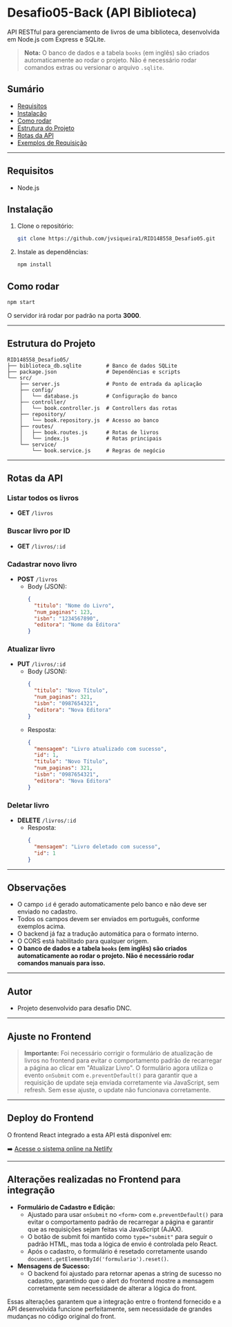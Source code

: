 # Desafio05-Back (API Biblioteca)

API RESTful para gerenciamento de livros de uma biblioteca, desenvolvida em Node.js com Express e SQLite.

> **Nota:** O banco de dados e a tabela `books` (em inglês) são criados automaticamente ao rodar o projeto. Não é necessário rodar comandos extras ou versionar o arquivo `.sqlite`.

## Sumário
- [Requisitos](#requisitos)
- [Instalação](#instalação)
- [Como rodar](#como-rodar)
- [Estrutura do Projeto](#estrutura-do-projeto)
- [Rotas da API](#rotas-da-api)
- [Exemplos de Requisição](#exemplos-de-requisição)

---

## Requisitos
- Node.js

## Instalação

1. Clone o repositório:
   ```bash
   git clone https://github.com/jvsiqueira1/RID148558_Desafio05.git
   ```
2. Instale as dependências:
   ```bash
   npm install
   ```

## Como rodar

```bash
npm start
```

O servidor irá rodar por padrão na porta **3000**.

---

## Estrutura do Projeto

```
RID148558_Desafio05/
├── biblioteca_db.sqlite        # Banco de dados SQLite
├── package.json                # Dependências e scripts
└── src/
    ├── server.js               # Ponto de entrada da aplicação
    ├── config/
    │   └── database.js         # Configuração do banco
    ├── controller/
    │   └── book.controller.js  # Controllers das rotas
    ├── repository/
    │   └── book.repository.js  # Acesso ao banco
    ├── routes/
    │   ├── book.routes.js      # Rotas de livros
    │   └── index.js            # Rotas principais
    └── service/
        └── book.service.js     # Regras de negócio
```

---

## Rotas da API

### Listar todos os livros
- **GET** `/livros`

### Buscar livro por ID
- **GET** `/livros/:id`

### Cadastrar novo livro
- **POST** `/livros`
  - Body (JSON):
    ```json
    {
      "titulo": "Nome do Livro",
      "num_paginas": 123,
      "isbn": "1234567890",
      "editora": "Nome da Editora"
    }
    ```

### Atualizar livro
- **PUT** `/livros/:id`
  - Body (JSON):
    ```json
    {
      "titulo": "Novo Título",
      "num_paginas": 321,
      "isbn": "0987654321",
      "editora": "Nova Editora"
    }
    ```
  - Resposta:
    ```json
    {
      "mensagem": "Livro atualizado com sucesso",
      "id": 1,
      "titulo": "Novo Título",
      "num_paginas": 321,
      "isbn": "0987654321",
      "editora": "Nova Editora"
    }
    ```

### Deletar livro
- **DELETE** `/livros/:id`
  - Resposta:
    ```json
    {
      "mensagem": "Livro deletado com sucesso",
      "id": 1
    }
    ```

---

## Observações
- O campo `id` é gerado automaticamente pelo banco e não deve ser enviado no cadastro.
- Todos os campos devem ser enviados em português, conforme exemplos acima.
- O backend já faz a tradução automática para o formato interno.
- O CORS está habilitado para qualquer origem.
- **O banco de dados e a tabela `books` (em inglês) são criados automaticamente ao rodar o projeto. Não é necessário rodar comandos manuais para isso.**

---

## Autor
- Projeto desenvolvido para desafio DNC. 

---

## Ajuste no Frontend

> **Importante:**
> Foi necessário corrigir o formulário de atualização de livros no frontend para evitar o comportamento padrão de recarregar a página ao clicar em "Atualizar Livro". O formulário agora utiliza o evento `onSubmit` com `e.preventDefault()` para garantir que a requisição de update seja enviada corretamente via JavaScript, sem refresh. Sem esse ajuste, o update não funcionava corretamente.

--- 

## Deploy do Frontend

O frontend React integrado a esta API está disponível em:

➡️ [Acesse o sistema online na Netlify](https://glowing-kashata-bbde2b.netlify.app/)

---

## Alterações realizadas no Frontend para integração

- **Formulário de Cadastro e Edição:**
  - Ajustado para usar `onSubmit` no `<form>` com `e.preventDefault()` para evitar o comportamento padrão de recarregar a página e garantir que as requisições sejam feitas via JavaScript (AJAX).
  - O botão de submit foi mantido como `type="submit"` para seguir o padrão HTML, mas toda a lógica de envio é controlada pelo React.
  - Após o cadastro, o formulário é resetado corretamente usando `document.getElementById('formulario').reset()`.
- **Mensagens de Sucesso:**
  - O backend foi ajustado para retornar apenas a string de sucesso no cadastro, garantindo que o alert do frontend mostre a mensagem corretamente sem necessidade de alterar a lógica do front.

Essas alterações garantem que a integração entre o frontend fornecido e a API desenvolvida funcione perfeitamente, sem necessidade de grandes mudanças no código original do front. 